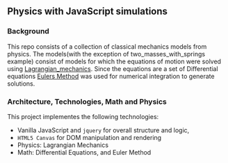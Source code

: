 ## Physics with JavaScript simulations


### Background

This repo consists of a collection of classical mechanics models from physics. The models(with the exception of two_masses_with_springs example) consist of models for which the equations of motion were solved using [Lagrangian_mechanics](https://en.wikipedia.org/wiki/Lagrangian_mechanics). Since the equations are a set of Differential equations [Eulers Method](https://en.wikipedia.org/wiki/Euler_method) was used for numerical integration to generate solutions.




### Architecture, Technologies, Math and Physics



This project implementes the following technologies:

- Vanilla JavaScript and `jquery` for overall structure and logic,
- `HTML5 Canvas` for DOM manipulation and rendering
- Physics: Lagrangian Mechanics
- Math: Differential Equations, and Euler Method
